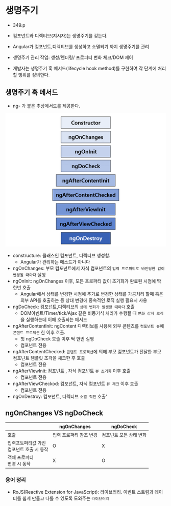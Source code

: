 # 생명주기

- 349.p

- 컴포넌트와 디렉티브(지시자)는 생명주기를 갖는다.
- Angular가 컴포넌트,디렉티브를 생성하고 소멸되기 까지 생명주기를 관리
- 생명주기 관리 작업: 생성/렌더링/ 프로퍼티 변화 체크/DOM 제어
- 개발자는 생명주기 훅 메서드(lifecycle hook method)를 구현하여 각 단계에 처리할 행위를 정의한다.

## 생명주기 훅 메서드

- ng- 가 붙은 추상메서드를 제공한다.

<img src ="../../imgs/lifeCycleHookMethod.png">

- constructure: 클래스인 컴포넌트, 디렉티브 생성함.
  - Angular가 관리하는 메소드가 아니다
- ngOnChanges: 부모 컴포넌트에서 자식 컴포넌트의 `입력 프로퍼티로 바인딩한 값이 변경될 때마다` 실행
- ngOnInit: ngOnChanges 이후, 모든 프로퍼티 값이 초기화가 완료된 시점에 딱 한번 호출
  - Angular에서 상태를 변경한 시점에 추가로 변경한 상태를 가공처리 할때 혹은 외부 API를 호출하는 등 상태 변경에 종속적인 로직 실행 필요시 사용
- ngDoCheck: 컴포넌트,디렉티브의 `상태 변화가 발생할 때마다` 호출
  - DOM이벤트/Timer/tick/Ajax 같은 비동기식 처리가 수행될 때 `변화 감지 로직` 을 실행하는데 이때 호출되는 메서드
- ngAfterContentInit: ngContent 디렉티브를 사용해 외부 콘텐츠를 `컴포넌트 뷰`에 `콘텐트 프로젝션` 한 이후 호출.
  - 첫 ngDoCheck 호출 이후 딱 한번 실행
  - 컴포넌트 전용
- ngAfterContentChecked: `콘텐트 프로젝션`에 의해 부모 컴포넌트가 전달한 부모 컴포넌트 템플릿 조각을 체크한 후 호출
  - 컴포넌트 전용
- ngAfterViewInit: 컴포넌트 , 자식 컴포넌트 `뷰 초기화` 이후 호출
  - 컴포넌트 전용
- ngAfterViewCheckod: 컴포넌트, 자식 컴포넌트 `뷰 체크` 이후 호출
  - 컴포넌트 전용
- ngOnDestroy: 컴포넌트, 디렉티브 `소멸 직전` 호출'

## ngOnChanges VS ngDoCheck

|                                                | ngOnChanges             | ngDoCheck               |
| ---------------------------------------------- | ----------------------- | ----------------------- |
| 호출                                           | 입력 프로퍼티 참조 변경 | 컴포넌트 모든 상태 변화 |
| 입력프토퍼티값 가진 <BR> 컴포넌트 호출 시 동작 | O                       | X                       |
| 객체 프로퍼티<BR> 변경 시 동작                 | X                       | O                       |

### 용어 정리

- RxJS(Reactive Extension for JavaScript): 라이브러리. 이벤트 스트림과 데이터를 쉽게 만들고 다룰 수 있도록 도와주는 `라이브러리`
